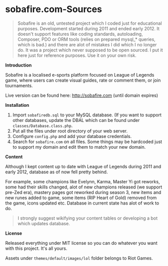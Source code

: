 sobafire.com-Sources
====================

> Sobafire is an old, untested project which I coded just for educational purposes. Development started during 2011 and ended early 2012. It doesn't support features like coding standards, autoloading, Composer, PDO or ORM tools (relies on prepared mysql_* queries, which is bad.) and there are alot of mistakes I did which I no longer do. It was a project which never supposed to be open sourced. I put it here just for reference purposes. Use it on your own risk.

**Introduction**

Sobafire is a localised e-sports platform focused on League of Legends game, where users can create visual guides, rate or comment them, or join tournaments.

Live version can be found here: http://sobafire.com (until domain expires)

**Installation**

1. Import `sobafiredb.sql` to your MySQL database. (If you want to support other databases, update the DBAL which can be found under `classes/Database.class.php`.
2. Put all the files under root directory of your web server.
3. Configure `config.php` and add your database credentials.
4. Search for `sobafire.com` on all files. Some things may be hardcoded just to support my domain and edit them to match your new domain.

**Content**

Although I kept content up to date with League of Legends during 2011 and early 2012, database as of now fell pretty behind.

For example, some champions like Evelynn, Karma, Master Yi got reworks, some had their skills changed, alot of new champions released (we support pre-Zed era), mastery pages got reworked during season 3, new items and new runes added to game, some items (RIP Heart of Gold) removed from the game, icons updated etc. Database in current state has alot of work to do. 

> I strongly suggest wikifying your content tables or developing a bot which updates database.

**License**

Released everything under MIT license so you can do whatever you want with this project. It's all yours. 

Assets under `themes/default/images/lol` folder belongs to Riot Games.
